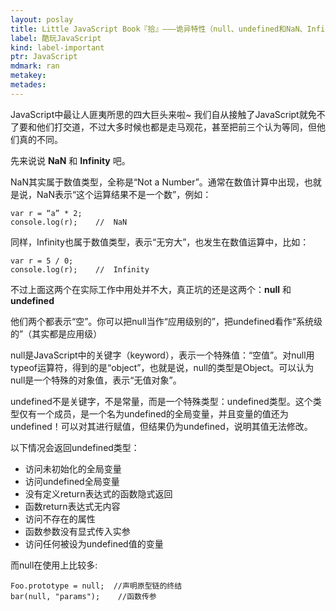```yaml
---
layout: poslay
title: Little JavaScript Book『拾』———诡异特性（null、undefined和NaN、Infinity）
label: 酷玩JavaScript
kind: label-important
ptr: JavaScript
mdmark: ran
metakey: 
metades:
---
```


JavaScript中最让人匪夷所思的四大巨头来啦~
我们自从接触了JavaScript就免不了要和他们打交道，不过大多时候也都是走马观花，甚至把前三个认为等同，但他们真的不同。

先来说说 **NaN** 和 **Infinity** 吧。

NaN其实属于数值类型，全称是“Not a Number”。通常在数值计算中出现，也就是说，NaN表示“这个运算结果不是一个数”，例如： 
	
	var r = “a” * 2;
	console.log(r);    //  NaN
	
同样，Infinity也属于数值类型，表示“无穷大”，也发生在数值运算中，比如：

	var r = 5 / 0;
	console.log(r);    //  Infinity
	
不过上面这两个在实际工作中用处并不大，真正坑的还是这两个：**null** 和 **undefined**

他们两个都表示“空”。你可以把null当作“应用级别的”，把undefined看作“系统级的”（其实都是应用级）

null是JavaScript中的关键字（keyword），表示一个特殊值：“空值”。对null用typeof运算符，得到的是“object”，也就是说，null的类型是Object。可以认为null是一个特殊的对象值，表示“无值对象”。

undefined不是关键字，不是常量，而是一个特殊类型：undefined类型。这个类型仅有一个成员，是一个名为undefined的全局变量，并且变量的值还为undefined！可以对其进行赋值，但结果仍为undefined，说明其值无法修改。

以下情况会返回undefined类型：


* 访问未初始化的全局变量
* 访问undefined全局变量
* 没有定义return表达式的函数隐式返回
* 函数return表达式无内容
* 访问不存在的属性
* 函数参数没有显式传入实参
* 访问任何被设为undefined值的变量

而null在使用上比较多:

	Foo.prototype = null;  //声明原型链的终结
	bar(null, "params");    //函数传参










